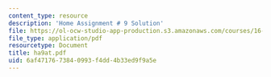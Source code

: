 ```yaml
---
content_type: resource
description: 'Home Assignment # 9 Solution'
file: https://ol-ocw-studio-app-production.s3.amazonaws.com/courses/16-20-structural-mechanics-fall-2002/6af4717673840993f4dd4b33ed9f9a5e_ha9at.pdf
file_type: application/pdf
resourcetype: Document
title: ha9at.pdf
uid: 6af47176-7384-0993-f4dd-4b33ed9f9a5e
---
```

